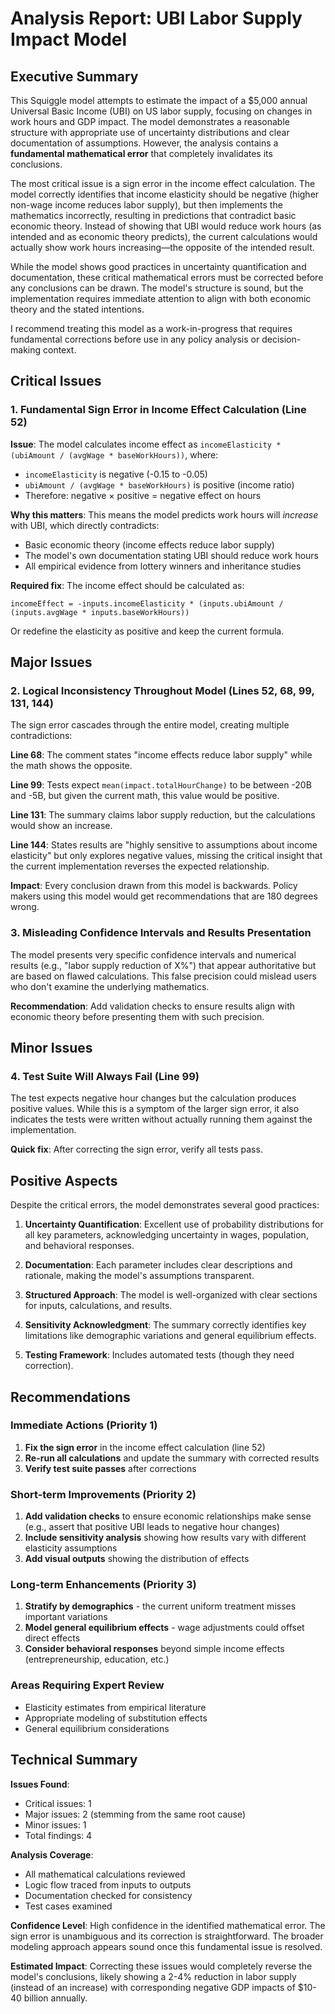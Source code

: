 # Analysis Report: UBI Labor Supply Impact Model

## Executive Summary

This Squiggle model attempts to estimate the impact of a $5,000 annual Universal Basic Income (UBI) on US labor supply, focusing on changes in work hours and GDP impact. The model demonstrates a reasonable structure with appropriate use of uncertainty distributions and clear documentation of assumptions. However, the analysis contains a **fundamental mathematical error** that completely invalidates its conclusions.

The most critical issue is a sign error in the income effect calculation. The model correctly identifies that income elasticity should be negative (higher non-wage income reduces labor supply), but then implements the mathematics incorrectly, resulting in predictions that contradict basic economic theory. Instead of showing that UBI would reduce work hours (as intended and as economic theory predicts), the current calculations would actually show work hours increasing—the opposite of the intended result.

While the model shows good practices in uncertainty quantification and documentation, these critical mathematical errors must be corrected before any conclusions can be drawn. The model's structure is sound, but the implementation requires immediate attention to align with both economic theory and the stated intentions.

I recommend treating this model as a work-in-progress that requires fundamental corrections before use in any policy analysis or decision-making context.

## Critical Issues

### 1. Fundamental Sign Error in Income Effect Calculation (Line 52)

**Issue**: The model calculates income effect as `incomeElasticity * (ubiAmount / (avgWage * baseWorkHours))`, where:
- `incomeElasticity` is negative (-0.15 to -0.05)
- `ubiAmount / (avgWage * baseWorkHours)` is positive (income ratio)
- Therefore: negative × positive = negative effect on hours

**Why this matters**: This means the model predicts work hours will *increase* with UBI, which directly contradicts:
- Basic economic theory (income effects reduce labor supply)
- The model's own documentation stating UBI should reduce work hours
- All empirical evidence from lottery winners and inheritance studies

**Required fix**: The income effect should be calculated as:
```squiggle
incomeEffect = -inputs.incomeElasticity * (inputs.ubiAmount / (inputs.avgWage * inputs.baseWorkHours))
```
Or redefine the elasticity as positive and keep the current formula.

## Major Issues

### 2. Logical Inconsistency Throughout Model (Lines 52, 68, 99, 131, 144)

The sign error cascades through the entire model, creating multiple contradictions:

**Line 68**: The comment states "income effects reduce labor supply" while the math shows the opposite.

**Line 99**: Tests expect `mean(impact.totalHourChange)` to be between -20B and -5B, but given the current math, this value would be positive.

**Line 131**: The summary claims labor supply reduction, but the calculations would show an increase.

**Line 144**: States results are "highly sensitive to assumptions about income elasticity" but only explores negative values, missing the critical insight that the current implementation reverses the expected relationship.

**Impact**: Every conclusion drawn from this model is backwards. Policy makers using this model would get recommendations that are 180 degrees wrong.

### 3. Misleading Confidence Intervals and Results Presentation

The model presents very specific confidence intervals and numerical results (e.g., "labor supply reduction of X%") that appear authoritative but are based on flawed calculations. This false precision could mislead users who don't examine the underlying mathematics.

**Recommendation**: Add validation checks to ensure results align with economic theory before presenting them with such precision.

## Minor Issues

### 4. Test Suite Will Always Fail (Line 99)

The test expects negative hour changes but the calculation produces positive values. While this is a symptom of the larger sign error, it also indicates the tests were written without actually running them against the implementation.

**Quick fix**: After correcting the sign error, verify all tests pass.

## Positive Aspects

Despite the critical errors, the model demonstrates several good practices:

1. **Uncertainty Quantification**: Excellent use of probability distributions for all key parameters, acknowledging uncertainty in wages, population, and behavioral responses.

2. **Documentation**: Each parameter includes clear descriptions and rationale, making the model's assumptions transparent.

3. **Structured Approach**: The model is well-organized with clear sections for inputs, calculations, and results.

4. **Sensitivity Acknowledgment**: The summary correctly identifies key limitations like demographic variations and general equilibrium effects.

5. **Testing Framework**: Includes automated tests (though they need correction).

## Recommendations

### Immediate Actions (Priority 1)
1. **Fix the sign error** in the income effect calculation (line 52)
2. **Re-run all calculations** and update the summary with corrected results
3. **Verify test suite passes** after corrections

### Short-term Improvements (Priority 2)
1. **Add validation checks** to ensure economic relationships make sense (e.g., assert that positive UBI leads to negative hour changes)
2. **Include sensitivity analysis** showing how results vary with different elasticity assumptions
3. **Add visual outputs** showing the distribution of effects

### Long-term Enhancements (Priority 3)
1. **Stratify by demographics** - the current uniform treatment misses important variations
2. **Model general equilibrium effects** - wage adjustments could offset direct effects
3. **Consider behavioral responses** beyond simple income effects (entrepreneurship, education, etc.)

### Areas Requiring Expert Review
- Elasticity estimates from empirical literature
- Appropriate modeling of substitution effects
- General equilibrium considerations

## Technical Summary

**Issues Found**:
- Critical issues: 1
- Major issues: 2 (stemming from the same root cause)
- Minor issues: 1
- Total findings: 4

**Analysis Coverage**:
- All mathematical calculations reviewed
- Logic flow traced from inputs to outputs
- Documentation checked for consistency
- Test cases examined

**Confidence Level**: High confidence in the identified mathematical error. The sign error is unambiguous and its correction is straightforward. The broader modeling approach appears sound once this fundamental issue is resolved.

**Estimated Impact**: Correcting these issues would completely reverse the model's conclusions, likely showing a 2-4% reduction in labor supply (instead of an increase) with corresponding negative GDP impacts of $10-40 billion annually.
